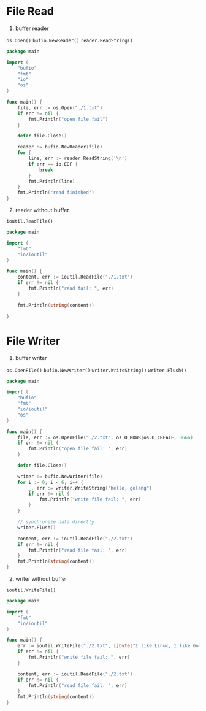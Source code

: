 # File Read
1. buffer reader

`os.Open()` `bufio.NewReader()` `reader.ReadString()`
```go
package main

import (
	"bufio"
	"fmt"
	"io"
	"os"
)

func main() {
	file, err := os.Open("./1.txt")
	if err != nil {
		fmt.Println("open file fail")
	}

	defer file.Close()

	reader := bufio.NewReader(file)
	for {
		line, err := reader.ReadString('\n')
		if err == io.EOF {
			break
		}
		fmt.Println(line)
	}
	fmt.Println("read finished")
}

```

2. reader without buffer

`ioutil.ReadFile()`

```go
package main

import (
	"fmt"
	"io/ioutil"
)

func main() {
	content, err := ioutil.ReadFile("./1.txt")
	if err != nil {
		fmt.Println("read fail: ", err)
	}

	fmt.Println(string(content))

}
```

# File Writer

1. buffer writer

`os.OpenFile()` `bufio.NewWriter()` `writer.WriteString()` `writer.Flush()`

```go
package main

import (
	"bufio"
	"fmt"
	"io/ioutil"
	"os"
)

func main() {
	file, err := os.OpenFile("./2.txt", os.O_RDWR|os.O_CREATE, 0666)
	if err != nil {
		fmt.Println("open file fail: ", err)
	}

	defer file.Close()

	writer := bufio.NewWriter(file)
	for i := 0; i < 6; i++ {
		_, err := writer.WriteString("hello, golang")
		if err != nil {
			fmt.Println("write file fail: ", err)
		}
	}

	// synchronize data directly
	writer.Flush()

	content, err := ioutil.ReadFile("./2.txt")
	if err != nil {
		fmt.Println("read file fail: ", err)
	}
	fmt.Println(string(content))
}
```

2. writer without buffer

`ioutil.WriteFile()` 

```go
package main

import (
	"fmt"
	"io/ioutil"
)

func main() {
	err := ioutil.WriteFile("./2.txt", []byte("I like Linux, I like Golang!"), 0666)
	if err != nil {
		fmt.Println("write file fail: ", err)
	}

	content, err := ioutil.ReadFile("./2.txt")
	if err != nil {
		fmt.Println("read file fail: ", err)
	}
	fmt.Println(string(content))
}
```



